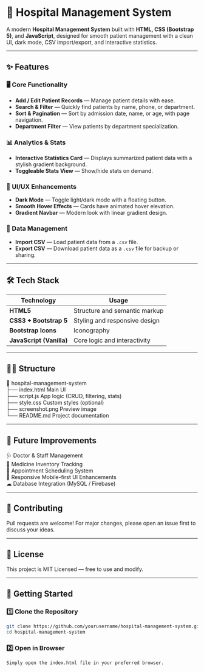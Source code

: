 # 🏥 Hospital Management System  

A modern **Hospital Management System** built with **HTML, CSS (Bootstrap 5)**, and **JavaScript**, designed for smooth patient management with a clean UI, dark mode, CSV import/export, and interactive statistics.  

---

## ✨ Features  

### 🖥 Core Functionality  
- **Add / Edit Patient Records** — Manage patient details with ease.  
- **Search & Filter** — Quickly find patients by name, phone, or department.  
- **Sort & Pagination** — Sort by admission date, name, or age, with page navigation.  
- **Department Filter** — View patients by department specialization.  

### 📊 Analytics & Stats  
- **Interactive Statistics Card** — Displays summarized patient data with a stylish gradient background.  
- **Toggleable Stats View** — Show/hide stats on demand.  

### 🌙 UI/UX Enhancements  
- **Dark Mode** — Toggle light/dark mode with a floating button.  
- **Smooth Hover Effects** — Cards have animated hover elevation.  
- **Gradient Navbar** — Modern look with linear gradient design.  

### 📂 Data Management  
- **Import CSV** — Load patient data from a `.csv` file.  
- **Export CSV** — Download patient data as a `.csv` file for backup or sharing.  

---

## 🛠 Tech Stack  

| Technology          | Usage                               |
|---------------------|-------------------------------------|
| **HTML5**           | Structure and semantic markup       |
| **CSS3 + Bootstrap 5** | Styling and responsive design      |
| **Bootstrap Icons** | Iconography                         |
| **JavaScript (Vanilla)** | Core logic and interactivity   |

---

## 🐱‍👤 Structure
📂 hospital-management-system <br>
 ├── index.html         Main UI <br>
 ├── script.js          App logic (CRUD, filtering, stats) <br>
 ├── style.css          Custom styles (optional) <br>
 ├── screenshot.png     Preview image <br>
 └── README.md          Project documentation <br>

---

## 🔮 Future Improvements

🩺 Doctor & Staff Management <br>
💊 Medicine Inventory Tracking <br>
📅 Appointment Scheduling System <br>
📱 Responsive Mobile-first UI Enhancements <br>
☁ Database Integration (MySQL / Firebase) <br>

---

## 🤝 Contributing
Pull requests are welcome! For major changes, please open an issue first to discuss your ideas.

---

## 📜 License
This project is MIT Licensed — free to use and modify.

---

## 🚀 Getting Started  

### 1️⃣ Clone the Repository  
```bash
git clone https://github.com/yourusername/hospital-management-system.git
cd hospital-management-system
```

### 2️⃣ Open in Browser
```bash
Simply open the index.html file in your preferred browser.
```
